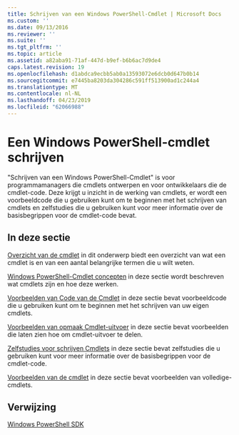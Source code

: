 ```yaml
---
title: Schrijven van een Windows PowerShell-Cmdlet | Microsoft Docs
ms.custom: ''
ms.date: 09/13/2016
ms.reviewer: ''
ms.suite: ''
ms.tgt_pltfrm: ''
ms.topic: article
ms.assetid: a82aba91-71af-447d-b9ef-b6b6ac7d9de4
caps.latest.revision: 19
ms.openlocfilehash: d1abdca9ecbb5ab0a13593072e6dcb0d647b0b14
ms.sourcegitcommit: e7445ba8203da304286c591ff513900ad1c244a4
ms.translationtype: MT
ms.contentlocale: nl-NL
ms.lasthandoff: 04/23/2019
ms.locfileid: "62066988"
---
```

# <a name="writing-a-windows-powershell-cmdlet"></a>Een Windows PowerShell-cmdlet schrijven

"Schrijven van een Windows PowerShell-Cmdlet" is voor programmamanagers die cmdlets ontwerpen en voor ontwikkelaars die de cmdlet-code. Deze krijgt u inzicht in de werking van cmdlets, er wordt een voorbeeldcode die u gebruiken kunt om te beginnen met het schrijven van cmdlets en zelfstudies die u gebruiken kunt voor meer informatie over de basisbegrippen voor de cmdlet-code bevat.

## <a name="in-this-section"></a>In deze sectie

[Overzicht van de cmdlet](./cmdlet-overview.md) in dit onderwerp biedt een overzicht van wat een cmdlet is en van een aantal belangrijke termen die u wilt weten.

[Windows PowerShell-Cmdlet concepten](./windows-powershell-cmdlet-concepts.md) in deze sectie wordt beschreven wat cmdlets zijn en hoe deze werken.

[Voorbeelden van Code van de Cmdlet](./examples-of-cmdlet-code.md) in deze sectie bevat voorbeeldcode die u gebruiken kunt om te beginnen met het schrijven van uw eigen cmdlets.

[Voorbeelden van opmaak Cmdlet-uitvoer](https://msdn.microsoft.com/en-us/65829249-124d-47d0-9bf3-8e397dc55855) in deze sectie bevat voorbeelden die laten zien hoe om cmdlet-uitvoer te delen.

[Zelfstudies voor schrijven Cmdlets](./tutorials-for-writing-cmdlets.md) in deze sectie bevat zelfstudies die u gebruiken kunt voor meer informatie over de basisbegrippen voor de cmdlet-code.

[Voorbeelden van de cmdlet](./cmdlet-samples.md) in deze sectie bevat voorbeelden van volledige-cmdlets.

## <a name="reference"></a>Verwijzing

[Windows PowerShell SDK](../windows-powershell-reference.md)
